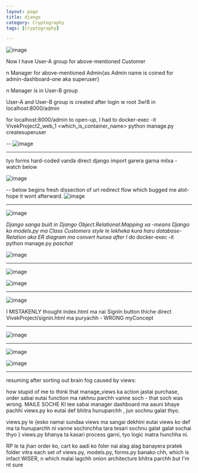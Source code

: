 ```yaml
---
layout: page
title: django
category: Cryptography
tags: [Cryptography]

---
```


![image](https://github.com/user-attachments/assets/fc73c800-4e94-4043-a2bb-3dac5acb9395)

Now I have User-A group for above-mentioned Customer 

n Manager for above-mentioned Admin{as Admin name is coined for admin-dashboard-one aka superuser} 

n Manager is in User-B group

User-A and User-B group is created after login w root 3w!8 in localhost:8000/admin

for localhost:8000/admin to open-up, I had to docker-exec -it VivekProject2_web_1 <which_is_container_name> python manage.py createsuperuser 

--
![image](https://github.com/user-attachments/assets/b17d6ecc-fcc0-4e09-82c9-18c93038e4e3)

---
tyo forms hard-coded vanda direct django import garera garna milxa - watch below

![image](https://github.com/user-attachments/assets/11b322a8-7f2d-490f-95e6-092e1e260d65)

--
below begins fresh dissection of url redirect flow which bugged me alot- hope it wont afterward.
![image](https://github.com/user-attachments/assets/5d992857-7eca-42fa-a012-f507b9633cfd)

---
![image](https://github.com/user-attachments/assets/2995d1f0-e6a1-4e3a-a5f8-f2c88f22193e)

_Django sanga built in Django Object.Relational.Mapping xa -means Django ko models.py ma Class Customers style le lekheka kura haru database-Relation aka ER diagram ma convert hunxa after I do_
docker-exec -it python manage.py _paschat_

![image](https://github.com/user-attachments/assets/de8464b7-84ee-4e77-a5d1-447d4d82016e)

---
![image](https://github.com/user-attachments/assets/e8c5d533-116d-438a-b59e-8f6a3a9016ab)

![image](https://github.com/user-attachments/assets/941bcef0-5598-4cf2-9019-c1ec44007dc7)

---
![image](https://github.com/user-attachments/assets/9e72dbce-b2c8-4b89-bb2f-4a8866704bb8)

I MISTAKENLY thought index.html ma nai SignIn button thiche direct VivekProject/signin.html ma puryachh - WRONG myConcept

---
![image](https://github.com/user-attachments/assets/6760bcb0-84b2-46bd-8fcb-32c0a7e6f457)

---
![image](https://github.com/user-attachments/assets/c4db027e-b87d-48d1-a22b-75a2ca9e0d9d)

![image](https://github.com/user-attachments/assets/79c716e6-38ea-4671-8b13-2c681be1d515)

---
resuming after sorting out brain fog caused by views:

how stupid of me to think that manage_views ka action jastai purchase, order sabai eutai function ma rakhnu parchh vanne soch - that soch was wrong. 
MAILE SOCHE KI tee sabai manager dashboard ma aauni bhaye pachhi views.py ko eutai def bhitra hunuparchh , jun sochnu galat thyo.

views.py le {esko namai sundaa views ma sangai dekhini eutai views ko def ma ta hunuparchh ni vanne sochinchha tara tesari sochnu galat galat sochai thyo }
views.py bhanya ta kasari process garni, tyo logic matra hunchha ni.

RP le ta jhan order ko, cart ko aadi ko foler nai alag alag banayera pratek folder vitra each set of views.py, models.py, forms.py banako chh, which is infact WISER, n which malai lagchh onion architecture bhitra parchh but I'm nt sure

